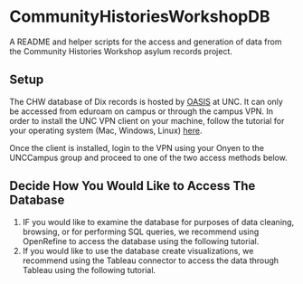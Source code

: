 # CommunityHistoriesWorkshopDB
A README and helper scripts for the access and generation of data from the Community Histories Workshop asylum records project.

## Setup
The CHW database of Dix records is hosted by [OASIS](https://oasis.unc.edu/) at UNC. It can only be accessed from eduroam on campus or through the campus VPN. In order to install the UNC VPN client on your machine, follow the tutorial for your operating system (Mac, Windows, Linux) [here](https://oasis.unc.edu/systems-administration/).

Once the client is installed, login to the VPN using your Onyen to the UNCCampus group and proceed to one of the two access methods below.

## Decide How You Would Like to Access The Database
1. IF you would like to examine the database for purposes of data cleaning, browsing, or for performing SQL queries, we recommend using OpenRefine to access the database using the following tutorial.
2. If you would like to use the database create visualizations, we recommend using the Tableau connector to access the data through Tableau using the following tutorial.
